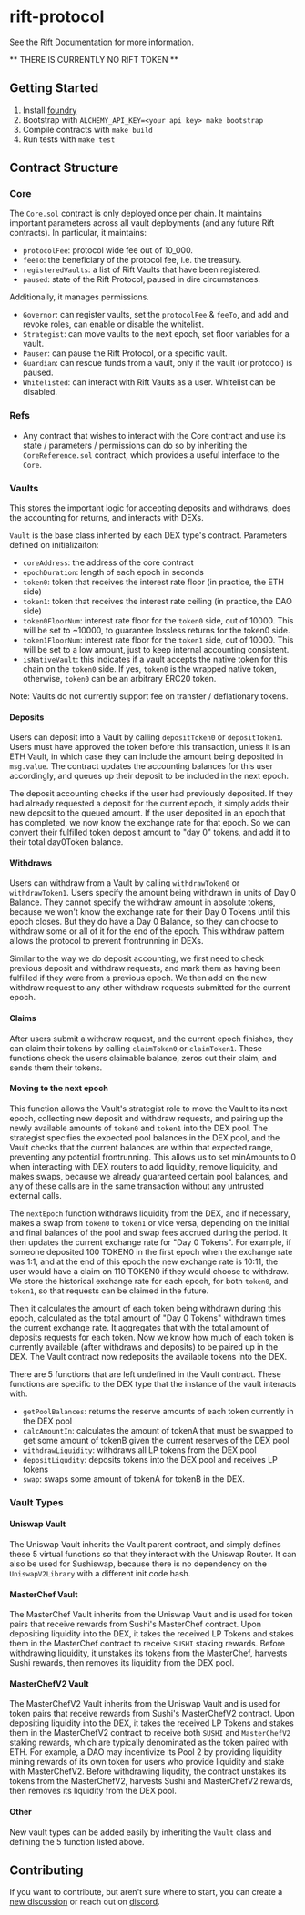 # rift-protocol

See the [Rift Documentation](https://docs.rift.finance/protocol-overview/smart-contract-overview) for more information.

** THERE IS CURRENTLY NO RIFT TOKEN **

## Getting Started

1. Install [foundry](https://github.com/gakonst/foundry#installation)
2. Bootstrap with `ALCHEMY_API_KEY=<your api key> make bootstrap`
3. Compile contracts with `make build`
4. Run tests with `make test`

## Contract Structure

### Core

The `Core.sol` contract is only deployed once per chain. It maintains important parameters across all vault deployments (and any future Rift contracts). In particular, it maintains:

- `protocolFee`: protocol wide fee out of 10_000.
- `feeTo`: the beneficiary of the protocol fee, i.e. the treasury.
- `registeredVaults`: a list of Rift Vaults that have been registered.
- `paused`: state of the Rift Protocol, paused in dire circumstances.

Additionally, it manages permissions.

- `Governor`: can register vaults, set the `protocolFee` & `feeTo`, and add and revoke roles, can enable or disable the whitelist.
- `Strategist`: can move vaults to the next epoch, set floor variables for a vault.
- `Pauser`: can pause the Rift Protocol, or a specific vault.
- `Guardian`: can rescue funds from a vault, only if the vault (or protocol) is paused.
- `Whitelisted`: can interact with Rift Vaults as a user. Whitelist can be disabled.

### Refs

- Any contract that wishes to interact with the Core contract and use its state / parameters / permissions can do so by inheriting the `CoreReference.sol` contract, which provides a useful interface to the `Core`.

### Vaults

This stores the important logic for accepting deposits and withdraws, does the accounting for returns, and interacts with DEXs.

`Vault` is the base class inherited by each DEX type's contract. Parameters defined on initializaiton:

- `coreAddress`: the address of the core contract
- `epochDuration`: length of each epoch in seconds
- `token0`: token that receives the interest rate floor (in practice, the ETH side)
- `token1`: token that receives the interest rate ceiling (in practice, the DAO side)
- `token0FloorNum`: interest rate floor for the `token0` side, out of 10000. This will be set to ~10000, to guarantee lossless returns for the token0 side.
- `token1FloorNum`: interest rate floor for the `token1` side, out of 10000. This will be set to a low amount, just to keep internal accounting consistent.
- `isNativeVault`: this indicates if a vault accepts the native token for this chain on the `token0` side. If yes, `token0` is the wrapped native token, otherwise, `token0` can be an arbitrary ERC20 token.

Note: Vaults do not currently support fee on transfer / deflationary tokens.

#### Deposits

Users can deposit into a Vault by calling `depositToken0` or `depositToken1`. Users must have approved the token before this transaction, unless it is an ETH Vault, in which case they can include the amount being deposited in `msg.value`. The contract updates the accounting balances for this user accordingly, and queues up their deposit to be included in the next epoch.

The deposit accounting checks if the user had previously deposited. If they had already requested a deposit for the current epoch, it simply adds their new deposit to the queued amount. If the user deposited in an epoch that has completed, we now know the exchange rate for that epoch. So we can convert their fulfilled token deposit amount to "day 0" tokens, and add it to their total day0Token balance.

#### Withdraws

Users can withdraw from a Vault by calling `withdrawToken0` or `withdrawToken1`. Users specify the amount being withdrawn in units of Day 0 Balance. They cannot specify the withdraw amount in absolute tokens, because we won't know the exchange rate for their Day 0 Tokens until this epoch closes. But they do have a Day 0 Balance, so they can choose to withdraw some or all of it for the end of the epoch. This withdraw pattern allows the protocol to prevent frontrunning in DEXs.

Similar to the way we do deposit accounting, we first need to check previous deposit and withdraw requests, and mark them as having been fulfilled if they were from a previous epoch. We then add on the new withdraw request to any other withdraw requests submitted for the current epoch.

#### Claims

After users submit a withdraw request, and the current epoch finishes, they can claim their tokens by calling `claimToken0` or `claimToken1`. These functions check the users claimable balance, zeros out their claim, and sends them their tokens.

#### Moving to the next epoch

This function allows the Vault's strategist role to move the Vault to its next epoch, collecting new deposit and withdraw requests, and pairing up the newly available amounts of `token0` and `token1` into the DEX pool. The strategist specifies the expected pool balances in the DEX pool, and the Vault checks that the current balances are within that expected range, preventing any potential frontrunning. This allows us to set minAmounts to 0 when interacting with DEX routers to add liquidity, remove liquidity, and makes swaps, because we already guaranteed certain pool balances, and any of these calls are in the same transaction without any untrusted external calls.

The `nextEpoch` function withdraws liquidity from the DEX, and if necessary, makes a swap from `token0` to `token1` or vice versa, depending on the initial and final balances of the pool and swap fees accrued during the period. It then updates the current exchange rate for "Day 0 Tokens". For example, if someone deposited 100 TOKEN0 in the first epoch when the exchange rate was 1:1, and at the end of this epoch the new exchange rate is 10:11, the user would have a claim on 110 TOKEN0 if they would choose to withdraw. We store the historical exchange rate for each epoch, for both `token0`, and `token1`, so that requests can be claimed in the future.

Then it calculates the amount of each token being withdrawn during this epoch, calculated as the total amount of "Day 0 Tokens" withdrawn times the current exchange rate. It aggregates that with the total amount of deposits requests for each token. Now we know how much of each token is currently available (after withdraws and deposits) to be paired up in the DEX. The Vault contract now redeposits the available tokens into the DEX.

There are 5 functions that are left undefined in the Vault contract. These functions are specific to the DEX type that the instance of the vault interacts with.

- `getPoolBalances`: returns the reserve amounts of each token currently in the DEX pool
- `calcAmountIn`: calculates the amount of tokenA that must be swapped to get some amount of tokenB given the current reserves of the DEX pool
- `withdrawLiquidity`: withdraws all LP tokens from the DEX pool
- `depositLiqudity`: deposits tokens into the DEX pool and receives LP tokens
- `swap`: swaps some amount of tokenA for tokenB in the DEX.

### Vault Types

#### Uniswap Vault

The Uniswap Vault inherits the Vault parent contract, and simply defines these 5 virtual functions so that they interact with the Uniswap Router. It can also be used for Sushiswap, because there is no dependency on the `UniswapV2Library` with a different init code hash.

#### MasterChef Vault

The MasterChef Vault inherits from the Uniswap Vault and is used for token pairs that receive rewards from Sushi's MasterChef contract. Upon depositing liquidity into the DEX, it takes the received LP Tokens and stakes them in the MasterChef contract to receive `SUSHI` staking rewards. Before withdrawing liquidity, it unstakes its tokens from the MasterChef, harvests Sushi rewards, then removes its liquidity from the DEX pool.

#### MasterChefV2 Vault

The MasterChefV2 Vault inherits from the Uniswap Vault and is used for token pairs that receive rewards from Sushi's MasterChefV2 contract. Upon depositing liquidity into the DEX, it takes the received LP Tokens and stakes them in the MasterChefV2 contract to receive both `SUSHI` and `MasterChefV2` staking rewards, which are typically denominated as the token paired with ETH. For example, a DAO may incentivize its Pool 2 by providing liquidity mining rewards of its own token for users who provide liquidity and stake with MasterChefV2. Before withdrawing liqudity, the contract unstakes its tokens from the MasterChefV2, harvests Sushi and MasterChefV2 rewards, then removes its liquidity from the DEX pool.

#### Other

New vault types can be added easily by inheriting the `Vault` class and defining the 5 function listed above.

## Contributing

If you want to contribute, but aren't sure where to start, you can create a [new discussion](https://github.com/recursive-research/rift-protocol/discussions) or reach out on [discord](https://discord.com/invite/ZdjhA4Zh5e).
